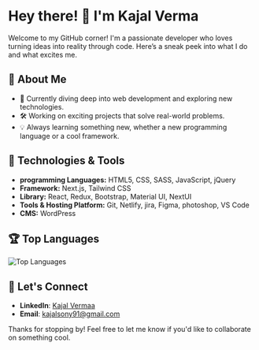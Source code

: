 # Hey there! 👋 I'm Kajal Verma

Welcome to my GitHub corner! I'm a passionate developer who loves turning ideas into reality through code. Here’s a sneak peek into what I do and what excites me.

## 🚀 About Me
- 🌱 Currently diving deep into web development and exploring new technologies.
- 🛠️ Working on exciting projects that solve real-world problems.
- 💡 Always learning something new, whether a new programming language or a cool framework.

## 🔧 Technologies & Tools
- **programming Languages:** HTML5, CSS, SASS, JavaScript, jQuery
- **Framework:** Next.js, Tailwind CSS
- **Library:** React, Redux, Bootstrap, Material UI, NextUI
- **Tools & Hosting Platform:** Git, Netlify, jira, Figma, photoshop, VS Code
- **CMS:** WordPress

## 🏆 Top Languages
![Top Languages](https://github-readme-stats.vercel.app/api/top-langs/?username=Kajalvermaa&layout=compact&theme=radical)

## 💬 Let's Connect
- **LinkedIn**: [Kajal Vermaa](https://www.linkedin.com/in/kajal-verma-2478b9218/)
- **Email**: [kajalsony91@gmail.com](mailto:kajalsony91@gmail.com)

Thanks for stopping by! Feel free to let me know if you'd like to collaborate on something cool.
